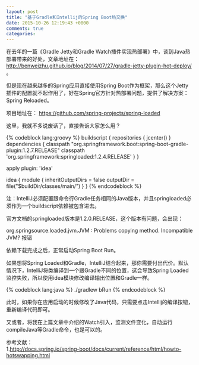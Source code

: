 ```yaml
---
layout: post
title: "基于Gradle和Intellij的Spring Boot热交换"
date: 2015-10-26 12:19:43 +0800
comments: true
categories: 
---
```


在去年的一篇《Gradle Jetty和Gradle Watch插件实现热部署》中，谈到Java热部署带来的好处，文章地址在： http://benweizhu.github.io/blog/2014/07/27/gradle-jetty-plugin-hot-deploy/ 。

但是现在越来越多的Spring应用直接使用Spring Boot作为框架，那么这个Jetty插件的配置就不起作用了，好在Spring官方针对热部署问题，提供了解决方案：Spring Reloaded。

项目地址在： https://github.com/spring-projects/spring-loaded

这里，我就不多说废话了，直接告诉大家怎么用？

{% codeblock lang:groovy %}
buildscript {
    repositories { jcenter() }
    dependencies {
        classpath "org.springframework.boot:spring-boot-gradle-plugin:1.2.7.RELEASE"
        classpath 'org.springframework:springloaded:1.2.4.RELEASE'
    }
}

apply plugin: 'idea'

idea {
    module {
        inheritOutputDirs = false
        outputDir = file("$buildDir/classes/main/")
    }
}
{% endcodeblock %}

注：IntelliJ必须配置跟命令行Gradle任务相同的Java版本，并且springloaded必须作为一个buildscript依赖被包含进去。

官方文档的springloaded版本是1.2.0.RELEASE，这个版本有问题，会出现：

org.springsource.loaded.jvm.JVM : Problems copying method. Incompatible JVM? 报错

依赖下载完成之后，正常启动Spring Boot Run。

如果想将Spring Loaded和Gradle，IntelliJ结合起来，那你需要付出代价。默认情况下，IntelliJ将类编译到一个跟Gradle不同的位置，这会导致Spring Loaded监控失败，所以使用idea模块修改编译输出位置和Gradle一样。


{% codeblock lang:java %}
./gradlew bRun
{% endcodeblock %}

此时，如果你在应用启动的时候修改了Java代码，只需要点击Intellij的编译按钮，重新编译代码即可。

又或者，将我在上篇文章中介绍的Watch引入，监测文件变化，自动运行compileJava等Gradle命令，也是可以的。

参考文献：   
1.http://docs.spring.io/spring-boot/docs/current/reference/html/howto-hotswapping.html

